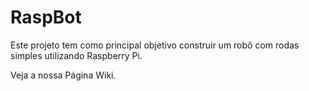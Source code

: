 # RaspBot
Este projeto tem como principal objetivo construir um robô com rodas simples utilizando Raspberry Pi.

Veja a nossa Página Wiki. 

